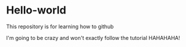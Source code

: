 # Hello-world
This repository is for learning how to github

I'm going to be crazy and won't exactly follow the tutorial HAHAHAHA!
